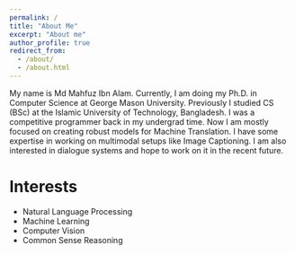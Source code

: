 ```yaml
---
permalink: /
title: "About Me"
excerpt: "About me"
author_profile: true
redirect_from: 
  - /about/
  - /about.html
---
```


My name is Md Mahfuz Ibn Alam. Currently, I am doing my Ph.D. in Computer Science at George Mason University. Previously I studied CS (BSc) at the Islamic University of Technology, Bangladesh. I was a competitive programmer back in my undergrad time. Now I am mostly focused on creating robust models for Machine Translation. I have some expertise in working on multimodal setups like Image Captioning. I am also interested in dialogue systems and hope to work on it in the recent future.


Interests
======
* Natural Language Processing
* Machine Learning
* Computer Vision
* Common Sense Reasoning
